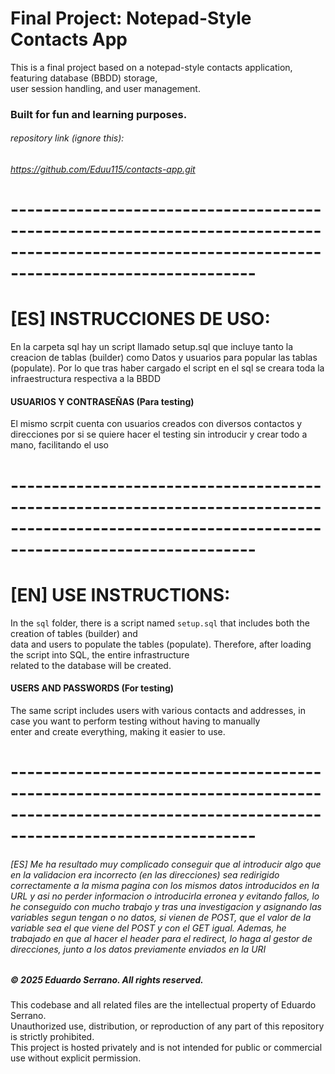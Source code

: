# Final Project: Notepad-Style Contacts App

This is a final project based on a notepad-style contacts application, featuring database (BBDD) storage,  
user session handling, and user management.  
### Built for fun and learning purposes.

###### repository link (ignore this):
###### https://github.com/Eduu115/contacts-app.git

# ------------------------------------------------------------------------------------------------------------------------------------------------

# [ES] INSTRUCCIONES DE USO:

En la carpeta sql hay un script llamado setup.sql que incluye tanto la creacion de tablas (builder) como
Datos y usuarios para popular las tablas (populate). Por lo que tras haber cargado el script en el sql se creara toda la infraestructura
respectiva a la BBDD

#### USUARIOS Y CONTRASEÑAS (Para testing)

El mismo scrpit cuenta con usuarios creados con diversos contactos y direcciones por si se quiere hacer el testing sin introducir y
crear todo a mano, facilitando el uso

# ------------------------------------------------------------------------------------------------------------------------------------------------

# [EN] USE INSTRUCTIONS:

In the `sql` folder, there is a script named `setup.sql` that includes both the creation of tables (builder) and  
data and users to populate the tables (populate). Therefore, after loading the script into SQL, the entire infrastructure  
related to the database will be created.

#### USERS AND PASSWORDS (For testing)

The same script includes users with various contacts and addresses, in case you want to perform testing without having to manually  
enter and create everything, making it easier to use.

# ------------------------------------------------------------------------------------------------------------------------------------------------

###### [ES] Me ha resultado muy complicado conseguir que al introducir algo que en la validacion era incorrecto (en las direcciones) sea redirigido correctamente a la misma pagina con los mismos datos introducidos en la URL y asi no perder informacion o introducirla erronea y evitando fallos, lo he conseguido con mucho trabajo y tras una investigacion y asignando las variables segun tengan o no datos, si vienen de POST, que el valor de la variable sea el que viene del POST y con el GET igual. Ademas, he trabajado en que al hacer el header para el redirect, lo haga al gestor de direcciones, junto a los datos previamente enviados en la URI

##### © 2025 Eduardo Serrano. All rights reserved.

This codebase and all related files are the intellectual property of Eduardo Serrano.  
Unauthorized use, distribution, or reproduction of any part of this repository is strictly prohibited.  
This project is hosted privately and is not intended for public or commercial use without explicit permission.
